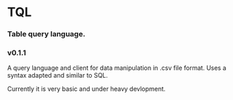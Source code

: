 # TQL
### Table query language.
### v0.1.1
A query language and client for data manipulation in  .csv file format. Uses a syntax adapted and similar to SQL.

Currently it is very basic and under heavy devlopment.